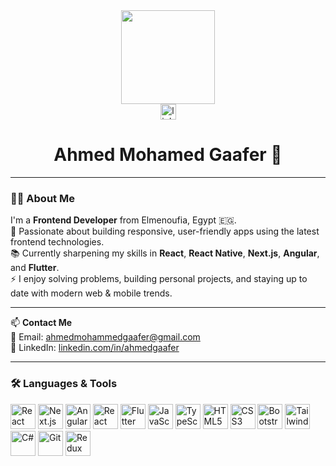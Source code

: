 <div align="center">
  <img height="150" src="https://media.giphy.com/media/v1.Y2lkPTc5MGI3NjExbzZzMWd6c2kxcmZuZGR3am53ZDNlM2NubjFlZmc1NWxnb255aWRlYyZlcD12MV9naWZzX3NlYXJjaCZjdD1n/L8K62iTDkzGX6/giphy.gif"  />
</div>

<div align="center">
  <a href="https://www.linkedin.com/in/ahmedgaafer/" target="_blank">
    <img src="https://img.shields.io/static/v1?message=LinkedIn&logo=linkedin&label=&color=0077B5&logoColor=white&labelColor=&style=for-the-badge" height="25" alt="linkedin logo"  />
  </a>
</div>

<h1 align="center">Ahmed Mohamed Gaafer 👋</h1>

---

### 👨‍💻 About Me

I'm a **Frontend Developer** from Elmenoufia, Egypt 🇪🇬.  
🔭 Passionate about building responsive, user-friendly apps using the latest frontend technologies.  
📚 Currently sharpening my skills in **React**, **React Native**, **Next.js**, **Angular**, and **Flutter**.  
⚡ I enjoy solving problems, building personal projects, and staying up to date with modern web & mobile trends. 

---


📫 **Contact Me**  
📧 Email: ahmedmohammedgaafer@gmail.com  
🔗 LinkedIn: [linkedin.com/in/ahmedgaafer](https://www.linkedin.com/in/ahmedgaafer/)



---

### 🛠️ Languages & Tools

<div align="left">
  <img src="https://cdn.jsdelivr.net/gh/devicons/devicon/icons/react/react-original.svg" height="40" title="React" />
  <img src="https://cdn.jsdelivr.net/gh/devicons/devicon/icons/nextjs/nextjs-original.svg" height="40" title="Next.js" />
  <img src="https://cdn.jsdelivr.net/gh/devicons/devicon/icons/angularjs/angularjs-original.svg" height="40" title="Angular" />
  <img src="https://cdn.jsdelivr.net/gh/devicons/devicon/icons/react/react-original.svg" height="40" title="React Native" />
  <img src="https://cdn.jsdelivr.net/gh/devicons/devicon/icons/flutter/flutter-original.svg" height="40" title="Flutter" />
  <img src="https://cdn.jsdelivr.net/gh/devicons/devicon/icons/javascript/javascript-original.svg" height="40" title="JavaScript" />
  <img src="https://cdn.jsdelivr.net/gh/devicons/devicon/icons/typescript/typescript-original.svg" height="40" title="TypeScript" />
  <img src="https://cdn.jsdelivr.net/gh/devicons/devicon/icons/html5/html5-original.svg" height="40" title="HTML5" />
  <img src="https://cdn.jsdelivr.net/gh/devicons/devicon/icons/css3/css3-original.svg" height="40" title="CSS3" />
  <img src="https://cdn.jsdelivr.net/gh/devicons/devicon/icons/bootstrap/bootstrap-original.svg" height="40" title="Bootstrap" />
  <img src="https://cdn.jsdelivr.net/gh/devicons/devicon/icons/tailwindcss/tailwindcss-original-wordmark.svg"  height="40" title="Tailwind CSS" />
  <img src="https://cdn.jsdelivr.net/gh/devicons/devicon/icons/csharp/csharp-original.svg" height="40" title="C#" />
<img src="https://cdn.jsdelivr.net/gh/devicons/devicon/icons/git/git-original.svg" height="40" title="Git" />
  <img src="https://cdn.jsdelivr.net/gh/devicons/devicon/icons/redux/redux-original.svg" height="40" title="Redux" />

</div>
